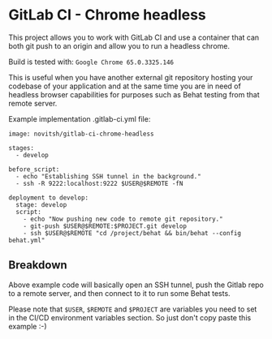 GitLab CI - Chrome headless
===========================

This project allows you to work with GitLab CI and use a container that can both 
git push to an origin and allow you to run a headless chrome.

Build is tested with: `Google Chrome 65.0.3325.146`

This is useful when you have another external git repository hosting your codebase of
your application and at the same time you are in need of headless browser capabilities
for purposes such as Behat testing from that remote server.


Example implementation .gitlab-ci.yml file:

    image: novitsh/gitlab-ci-chrome-headless
    
    stages:
      - develop
    
    before_script:
      - echo "Establishing SSH tunnel in the background."
      - ssh -R 9222:localhost:9222 $USER@$REMOTE -fN
    
    deployment to develop:
      stage: develop
      script:
        - echo "Now pushing new code to remote git repository."
        - git-push $USER@$REMOTE:$PROJECT.git develop
        - ssh $USER@$REMOTE "cd /project/behat && bin/behat --config behat.yml"
        
Breakdown
---------
Above example code will basically open an SSH tunnel, push the Gitlab repo to a 
remote server, and then connect to it to run some Behat tests.

Please note that `$USER`, `$REMOTE` and `$PROJECT` are variables you need to set in the
CI/CD environment variables section. So just don't copy paste this example :-)